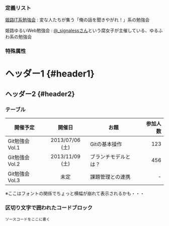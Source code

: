 ### 定義リスト
[姫路IT系勉強会](http://histudy.doorkeeper.jp/)
:   変な人たちが集う「俺の話を聞きやがれ！」系の勉強会

姫路ゆるいWeb勉強会
:   [@_signalessさん](https://twitter.com/_signaless)という腐女子が主催している、ゆるふわ系の勉強会

### 特殊属性
ヘッダー1			{#header1}
============

ヘッダー2			{#header2}
------------

### テーブル  

| 開催予定        | 開催日          | お題                 | 参加人数|
| --------------- |:---------------:| -------------------- | -------:|
| Git勉強会 Vol.1 | 2013/07/06 (土) | Gitの基本操作        | 123     |
| Git勉強会 Vol.2 | 2013/11/09 (土) | ブランチモデルとは？ | 456     |
| Git勉強会 Vol.3 | 未定            | 課題管理との連携     | -       |
※ここはフォントの関係でちょっと横幅が崩れて表示されるかも・・・

### 区切り文字で囲われたコードブロック

~~~~
ソースコードをここに書く
~~~~